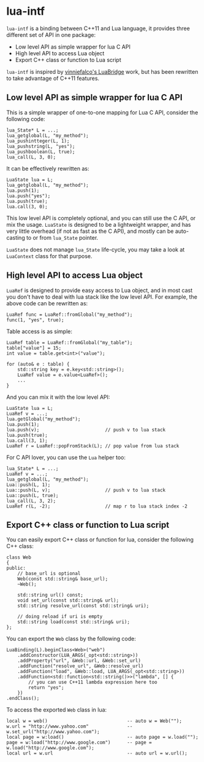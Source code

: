 lua-intf
========

`lua-intf` is a binding between C++11 and Lua language, it provides three different set of API in one package:

+ Low level API as simple wrapper for lua C API
+ High level API to access Lua object
+ Export C++ class or function to Lua script

`lua-intf` is inspired by [vinniefalco's LuaBridge](https://github.com/vinniefalco/LuaBridge) work, but has been rewritten to take advantage of C++11 features.

Low level API as simple wrapper for lua C API
---------------------------------------------

This is a simple wrapper of one-to-one mapping for Lua C API, consider the following code:

	lua_State* L = ...;
    lua_getglobal(L, "my_method");
    lua_pushintteger(L, 1);
    lua_pushstring(L, "yes");
    lua_pushboolean(L, true);
    lua_call(L, 3, 0);

It can be effectively rewritten as:

	LuaState lua = L;
    lua_getglobal(L, "my_method");
	lua.push(1);
	lua.push("yes");
	lua.push(true);
	lua.call(3, 0);

This low level API is completely optional, and you can still use the C API, or mix the usage. `LuaState` is designed to be a lightweight wrapper, and has very little overhead (if not as fast as the C API), and mostly can be auto-casting to or from `lua_State` pointer.

`LuaState` does not manage `lua_State` life-cycle, you may take a look at `LuaContext` class for that purpose.

High level API to access Lua object
-----------------------------------

`LuaRef` is designed to provide easy access to Lua object, and in most cast you don't have to deal with lua stack like the low level API. For example, the above code can be rewritten as:

	LuaRef func = LuaRef::fromGlobal("my_method");
	func(1, "yes", true);

Table access is as simple:

	LuaRef table = LuaRef::fromGlobal("my_table");
	table["value"] = 15;
	int value = table.get<int>("value");

	for (auto& e : table) {
		std::string key = e.key<std::string>();
		LuaRef value = e.value<LuaRef>();
		...
	}

And you can mix it with the low level API:

	LuaState lua = L;
	LuaRef v = ...;
	lua.getGlobal("my_method");
	lua.push(1);
	lua.push(v); 						// push v to lua stack
	lua.push(true);
	lua.call(3, 1);
	LuaRef r = LuaRef::popFromStack(L); // pop value from lua stack

For C API lover, you can use the `Lua` helper too:

	lua_State* L = ...;
	LuaRef v = ...;
    lua_getglobal(L, "my_method");
    Lua::push(L, 1);
    Lua::push(L, v);					// push v to lua stack
    Lua::push(L, true);
    lua_call(L, 3, 2);
	LuaRef r(L, -2); 					// map r to lua stack index -2

Export C++ class or function to Lua script
------------------------------------------

You can easily export C++ class or function for lua, consider the following C++ class:

	class Web
	{
	public:
		// base_url is optional
		Web(const std::string& base_url);
		~Web();

		std::string url() const;
		void set_url(const std::string& url);
		std::string resolve_url(const std::string& uri);

		// doing reload if uri is empty
		std::string load(const std::string& uri);
	};

You can export the `Web` class by the following code:

    LuaBinding(L).beginClass<Web>("web")
		.addConstructor(LUA_ARGS(_opt<std::string>))
		.addProperty("url", &Web::url, &Web::set_url)
		.addFunction("resolve_url", &Web::resolve_url)
		.addFunction("load", &Web::load, LUA_ARGS(_opt<std::string>))
		.addFunction<std::function<std::string()>>("lambda", [] {
			// you can use C++11 lambda expression here too
			return "yes";
		})
	.endClass();

To access the exported `Web` class in lua:

	local w = web()								-- auto w = Web("");
	w.url = "http://www.yahoo.com"				-- w.set_url("http://www.yahoo.com");
	local page = w:load()						-- auto page = w.load("");
	page = w:load("http://www.google.com")		-- page = w.load("http://www.google.com");
	local url = w.url							-- auto url = w.url();



